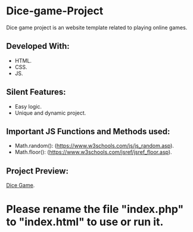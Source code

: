 # Dice-game-Project

Dice game project is an website template related to playing online games.

## Developed With:

* HTML.
* CSS.
* JS.

## Silent Features:

* Easy logic.
* Unique and dynamic project.

## Important JS Functions and Methods used:

* Math.random(): (https://www.w3schools.com/js/js_random.asp).
* Math.floor(): (https://www.w3schools.com/jsref/jsref_floor.asp).

## Project Preview:

[Dice Game](https://dice-game-app-js.herokuapp.com/).

# Please rename the file "index.php" to "index.html" to use or run it.
